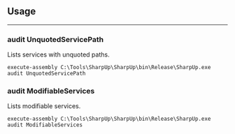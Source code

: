 ## Usage

---

### audit UnquotedServicePath

Lists services with unquoted paths.

```
execute-assembly C:\Tools\SharpUp\SharpUp\bin\Release\SharpUp.exe audit UnquotedServicePath
```

### audit ModifiableServices

Lists modifiable services.

```
execute-assembly C:\Tools\SharpUp\SharpUp\bin\Release\SharpUp.exe audit ModifiableServices
```